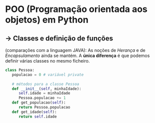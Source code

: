 # POO (Programação orientada aos objetos) em Python
## -> Classes e definição de funções

(comparações com a linguagem JAVA): As noções de _Herança_ e de _Encapsulamento_ ainda se mantém.
A __única diferença__ é que podemos definir várias classes no mesmo ficheiro.

```python
class Pessoa:
   populacao = 0 # variável private
   
   # métodos para a classe Pessoa
   def __init__(self, minhaIdade):
      self.idade = minhaIdade
      Pessoa.populacao += 1
   def get_populacao(self):
      return Pessoa.populacao
   def get_idade(self):
      return self.idade
```
